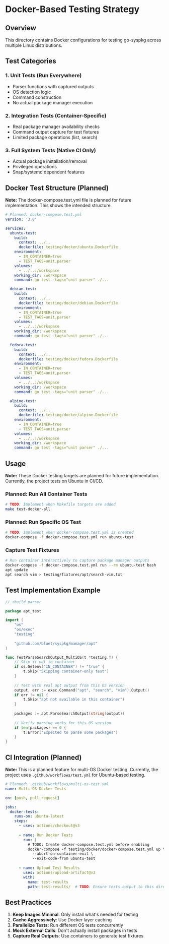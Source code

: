 # Docker-Based Testing Strategy

## Overview

This directory contains Docker configurations for testing go-syspkg across multiple Linux distributions.

## Test Categories

### 1. Unit Tests (Run Everywhere)
- Parser functions with captured outputs
- OS detection logic
- Command construction
- No actual package manager execution

### 2. Integration Tests (Container-Specific)
- Real package manager availability checks
- Command output capture for test fixtures
- Limited package operations (list, search)

### 3. Full System Tests (Native CI Only)
- Actual package installation/removal
- Privileged operations
- Snap/systemd dependent features

## Docker Test Structure (Planned)

**Note:** The docker-compose.test.yml file is planned for future implementation. This shows the intended structure.

```yaml
# Planned: docker-compose.test.yml
version: '3.8'

services:
  ubuntu-test:
    build:
      context: ../..
      dockerfile: testing/docker/ubuntu.Dockerfile
    environment:
      - IN_CONTAINER=true
      - TEST_TAGS=unit,parser
    volumes:
      - ../..:/workspace
    working_dir: /workspace
    command: go test -tags="unit parser" ./...

  debian-test:
    build:
      context: ../..
      dockerfile: testing/docker/debian.Dockerfile
    environment:
      - IN_CONTAINER=true
      - TEST_TAGS=unit,parser
    volumes:
      - ../..:/workspace
    working_dir: /workspace
    command: go test -tags="unit parser" ./...

  fedora-test:
    build:
      context: ../..
      dockerfile: testing/docker/fedora.Dockerfile
    environment:
      - IN_CONTAINER=true
      - TEST_TAGS=unit,parser
    volumes:
      - ../..:/workspace
    working_dir: /workspace
    command: go test -tags="unit parser" ./...

  alpine-test:
    build:
      context: ../..
      dockerfile: testing/docker/alpine.Dockerfile
    environment:
      - IN_CONTAINER=true
      - TEST_TAGS=unit,parser
    volumes:
      - ../..:/workspace
    working_dir: /workspace
    command: go test -tags="unit parser" ./...
```

## Usage

**Note:** These Docker testing targets are planned for future implementation. Currently, the project tests on Ubuntu in CI/CD.

### Planned: Run All Container Tests
```bash
# TODO: Implement when Makefile targets are added
make test-docker-all
```

### Planned: Run Specific OS Test
```bash
# TODO: Implement when docker-compose.test.yml is created
docker-compose -f docker-compose.test.yml run ubuntu-test
```

### Capture Test Fixtures
```bash
# Run container interactively to capture package manager outputs
docker-compose -f docker-compose.test.yml run --rm ubuntu-test bash
apt update
apt search vim > testing/fixtures/apt/search-vim.txt
```

## Test Implementation Example

```go
// +build parser

package apt_test

import (
    "os"
    "os/exec"
    "testing"
    
    "github.com/bluet/syspkg/manager/apt"
)

func TestParseSearchOutput_MultiOS(t *testing.T) {
    // Skip if not in container
    if os.Getenv("IN_CONTAINER") != "true" {
        t.Skip("Skipping container-only test")
    }
    
    // Test with real apt output from this OS version
    output, err := exec.Command("apt", "search", "vim").Output()
    if err != nil {
        t.Skip("apt not available in this container")
    }
    
    packages := apt.ParseSearchOutput(string(output))
    
    // Verify parsing works for this OS version
    if len(packages) == 0 {
        t.Error("Expected to parse some packages")
    }
}
```

## CI Integration (Planned)

**Note:** This is a planned feature for multi-OS Docker testing. Currently, the project uses `.github/workflows/test.yml` for Ubuntu-based testing.

```yaml
# Planned: .github/workflows/multi-os-test.yml
name: Multi-OS Docker Tests

on: [push, pull_request]

jobs:
  docker-tests:
    runs-on: ubuntu-latest
    steps:
      - uses: actions/checkout@v3
      
      - name: Run Docker Tests
        run: |
          # TODO: Create docker-compose.test.yml before enabling
          docker-compose -f testing/docker/docker-compose.test.yml up \
            --abort-on-container-exit \
            --exit-code-from ubuntu-test
            
      - name: Upload Test Results
        uses: actions/upload-artifact@v3
        with:
          name: test-results
          path: test-results/  # TODO: Ensure tests output to this directory
```

## Best Practices

1. **Keep Images Minimal**: Only install what's needed for testing
2. **Cache Aggressively**: Use Docker layer caching
3. **Parallelize Tests**: Run different OS tests concurrently
4. **Mock External Calls**: Don't actually install packages in tests
5. **Capture Real Outputs**: Use containers to generate test fixtures